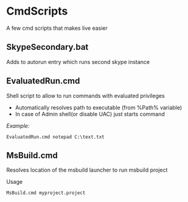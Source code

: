 # CmdScripts
A few cmd scripts that makes live easier


## SkypeSecondary.bat ##

Adds to autorun entry which runs second skype instance


## EvaluatedRun.cmd ##

Shell script to allow to run commands with evaluated privileges
- Automatically resolves path to executable (from %Path% variable)
- In case of Admin shell(or disable UAC) just starts command

*Example:*
```shell
EvaluatedRun.cmd notepad C:\text.txt
```

## MsBuild.cmd ##
Resolves location of the msbuild launcher to run msbuild project

Usage
```shell
MsBuild.cmd myproject.project
```
